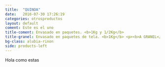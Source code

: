 ```yaml
---
title:  "QUINOA"
date:   2016-07-30 17:26:19
categories: otrosproductos
layout: default
coment: Este es el uno
title-coment: Envasado en paquetes. <b>1Kg y 1/2Kg</b>
title-granel: Envasado en paquetes de tela. <b>1Kg</b> <p><b>A GRANEL</b><br> Envasado en sacos de <b>10Kg, 25Kg y bolsa de 5Kg</b> 
bg-class: alubia-rinon 
side: products-left
---
```


Hola como estas